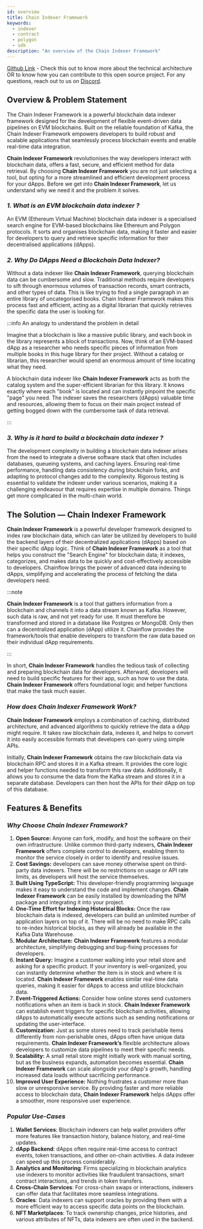 ```yaml
---
id: overview
title: Chain Indexer Framework
keywords: 
  - indexer
  - contract
  - polygon
  - sdk
description: "An overview of the Chain Indexer Framework"
---
```


[Github Link](https://github.com/0xPolygon/chain-indexer-framework) - Check this out to know more about the technical architecture OR to know how you can contribute to this open source project. For any questions, reach out to us on [Discord](https://discord.com/invite/0xPolygonDevs).

## Overview & Problem Statement

The Chain Indexer Framework is a powerful blockchain data indexer framework designed for the development of flexible event-driven data pipelines on EVM blockchains. Built on the reliable foundation of Kafka, the Chain Indexer Framework empowers developers to build robust and scalable applications that seamlessly process blockchain events and enable real-time data integration.

**Chain Indexer Framework** revolutionises the way developers interact with blockchain data, offers a fast, secure, and efficient method for data retrieval. By choosing **Chain Indexer Framework** you are not just selecting a tool, but opting for a more streamlined and efficient development process for your dApps. Before we get into **Chain Indexer Framework**,  let us understand why we need it and the problem it solves.

### ***1. What is an EVM blockchain data indexer ?***

An EVM (Ethereum Virtual Machine) blockchain data indexer is a specialised search engine for EVM-based blockchains like Ethereum and Polygon protocols. It sorts and organises blockchain data, making it faster and easier for developers to query and retrieve specific information for their decentralised applications (dApps).

### ***2. Why Do DApps Need a Blockchain Data Indexer?***

Without a data indexer like **Chain Indexer Framework**, querying blockchain data can be cumbersome and slow. Traditional methods require developers to sift through enormous volumes of transaction records, smart contracts, and other types of data. This is like trying to find a single paragraph in an entire library of uncategorised books. Chain Indexer Framework makes this process fast and efficient, acting as a digital librarian that quickly retrieves the specific data the user is looking for.

:::info An analogy to understand the problem in detail
    
Imagine that a blockchain is like a massive public library, and each book in the library represents a block of transactions. Now, think of an EVM-based dApp as a researcher who needs specific pieces of information from multiple books in this huge library for their project. Without a catalog or librarian, this researcher would spend an enormous amount of time locating what they need.
    
A blockchain data indexer like **Chain Indexer Framework** acts as both the catalog system and the super-efficient librarian for this library. It knows exactly where each "book" is located and can instantly pinpoint the specific "page" you need. The indexer saves the researchers (dApps) valuable time and resources, allowing them to focus on their main project instead of getting bogged down with the cumbersome task of data retrieval.

:::

### ***3. Why is it hard to build a blockchain data indexer ?***

The development complexity in building a blockchain data indexer arises from the need to integrate a diverse software stack that often includes databases, queueing systems, and caching layers. Ensuring real-time performance, handling data consistency during blockchain forks, and adapting to protocol changes add to the complexity. Rigorous testing is essential to validate the indexer under various scenarios, making it a challenging endeavour that requires expertise in multiple domains. Things get more complicated in the multi-chain world.

## **The Solution — Chain Indexer Framework**

**Chain Indexer Framework** is a powerful developer framework designed to index raw blockchain data, which can later be utilized by developers to build the backend layers of their decentralized applications (dApps) based on their specific dApp logic. Think of **Chain Indexer Framework** as a tool that helps you construct the "Search Engine" for blockchain data; it indexes, categorizes, and makes data to be quickly and cost-effectively accessible to developers. Chainflow brings the power of advanced data indexing to dApps, simplifying and accelerating the process of fetching the data developers need.

:::note

**Chain Indexer Framework** is a tool that gathers information from a blockchain and channels it into a data stream known as Kafka. However, such data is raw, and not yet ready for use. It must therefore be transformed and stored in a database like Postgres or MongoDB. Only then can a decentralized application (dApp) utilize it. Chainflow provides the framework/tools that enable developers to transform the raw data based on their individual dApp requirements.

:::

In short, **Chain Indexer Framework** handles the tedious task of collecting and preparing blockchain data for developers. Afterward, developers will need to build specific features for their app, such as how to use the data. **Chain Indexer Framework** offers foundational logic and helper functions that make the task much easier.

### ***How does Chain Indexer Framework Work?***

**Chain Indexer Framework** employs a combination of caching, distributed architecture, and advanced algorithms to quickly retrieve the data a dApp might require. It takes raw blockchain data, indexes it, and helps to convert it into easily accessible formats that developers can query using simple APIs.

Initially, **Chain Indexer Framework** obtains the raw blockchain data via blockchain RPC and stores it in a Kafka stream. It provides the core logic and helper functions needed to transform this raw data. Additionally, it allows you to consume the data from the Kafka stream and stores it in a separate database. Developers can then host the APIs for their dApp on top of this database.

## Features & Benefits

### ***Why Choose Chain Indexer Framework?***

1. **Open Source:** Anyone can fork, modify, and host the software on their own infrastructure. Unlike common third-party indexers, **Chain Indexer Framework** offers complete control to developers, enabling them to monitor the service closely in order to identify and resolve issues.
2. **Cost Savings:** developers can save money otherwise spent on third-party data indexers. There will be no restrictions on usage or API rate limits, as developers will host the service themselves.
3. **Built Using TypeScript:** This developer-friendly programming language makes it easy to understand the code and implement changes. **Chain Indexer Framework** can be easily installed by downloading the NPM package and integrating it into your project.
4. **One-Time Effort for Indexing Historical Blocks:** Once the raw blockchain data is indexed, developers can build an unlimited number of application layers on top of it. There will be no need to make RPC calls to re-index historical blocks, as they will already be available in the Kafka Data Warehouse.
5. **Modular Architecture:** **Chain Indexer Framework** features a modular architecture, simplifying debugging and bug-fixing processes for developers.
6. **Instant Query:** Imagine a customer walking into your retail store and asking for a specific product. If your inventory is well-organized, you can instantly determine whether the item is in stock and where it is located. **Chain Indexer Framework** enables similar real-time data queries, making it easier for dApps to access and utilize blockchain data.
7. **Event-Triggered Actions:** Consider how online stores send customers notifications when an item is back in stock. **Chain Indexer Framework** can establish event triggers for specific blockchain activities, allowing dApps to automatically execute actions such as sending notifications or updating the user-interface.
8. **Customization:** Just as some stores need to track perishable items differently from non-perishable ones, dApps often have unique data requirements. **Chain Indexer Framework’s** flexible architecture allows developers to customize data pipelines to meet their specific needs.
9. **Scalability:** A small retail store might initially work with manual sorting, but as the business expands, automation becomes essential. **Chain Indexer Framework** can scale alongside your dApp's growth, handling increased data loads without sacrificing performance.
10. **Improved User Experience:** Nothing frustrates a customer more than slow or unresponsive service. By providing faster and more reliable access to blockchain data, **Chain Indexer Framework** helps dApps offer a smoother, more responsive user experience.

### *Popular Use-Cases*

1. **Wallet Services**: Blockchain indexers can help wallet providers offer more features like transaction history, balance history, and real-time updates.
2. **dApp Backend**: dApps often require real-time access to contract events, token transactions, and other on-chain activities. A data indexer can speed up this process considerably.
3. **Analytics and Monitoring**: Firms specializing in blockchain analytics use indexers to monitor activities like fraudulent transactions, smart contract interactions, and trends in token transfers.
4. **Cross-Chain Services**: For cross-chain swaps or interactions, indexers can offer data that facilitates more seamless integrations.
5. **Oracles**: Data indexers can support oracles by providing them with a more efficient way to access specific data points on the blockchain.
6. **NFT Marketplaces**: To track ownership changes, price histories, and various attributes of NFTs, data indexers are often used in the backend.
